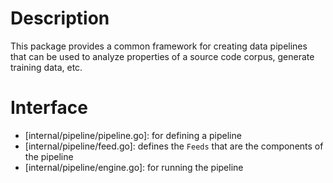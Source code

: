# Description
This package provides a common framework for creating data pipelines that can be used to
analyze properties of a source code corpus, generate training data, etc.

# Interface
- [internal/pipeline/pipeline.go]: for defining a pipeline
- [internal/pipeline/feed.go]: defines the `Feeds` that are the components of the pipeline
- [internal/pipeline/engine.go]: for running the pipeline
